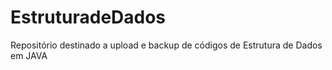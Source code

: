 # EstruturadeDados
Repositório destinado a upload e backup de códigos de Estrutura de Dados em JAVA
